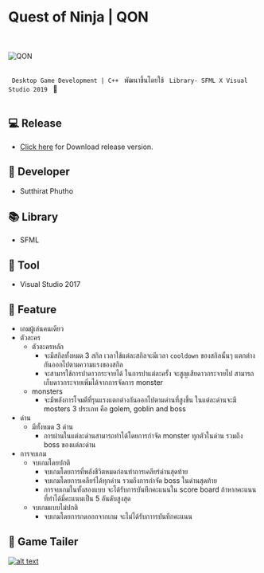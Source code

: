 # Quest of Ninja | QON

<br><br> ![QON](https://github.com/radsadorn/Quest_of_Ninja/blob/master/QuestOfNinja/sprite/LOGO.png) <br><br>

`  Desktop Game Development | C++  `   พัฒนาขึ้นโดยใช้   `  Library- SFML X Visual Studio 2019  ` 👾 <br><br>

## 💻 Release 
* [Click here](https://drive.google.com/drive/folders/1K0R7L--0Xh2oHbrKl2XBzFbkGbdBktGy?usp=sharing) for Download release version.

## 👾 Developer 

* Sutthirat Phutho

## 📚 Library

* SFML

## 🔧 Tool 

* Visual Studio 2017

## 📄 Feature

* เกมผู้เล่นคนเดียว 
* ตัวละคร 
  - ตัวละครหลัก
    - จะมีสกิลทั้งหมด 3 สกิล เวลาใช้แต่ละสกิลจะมีเวลา ` cooldown ` ของสกิลนั้นๆ แตกต่างกันออกไปตามความแรงของสกิล
    - จะสามารใช้การปาดาวกระจายได้ ในการปาแต่ละครั้ง จะสูญเสียดาวกระจายไป สามารถเก็บดาวกระจายเพิ่มได้จากการจัดการ monster <br>
  - monsters
    - จะมีพลังการโจมตีที่รุนแรงแตกต่างกันออกไปตามด่านที่สูงขึ้น ในแต่ละด่านจะมี mosters 3 ประเภท คือ golem, goblin and boss <br>
* ด่าน
  - มีทั้งหมด 3 ด่าน
    - การผ่านในแต่ละด่านสามารถทำได้โดยการกำจัด monster ทุกตัวในด่าน รวมถึง boss ของแต่ละด่าน
* การจบเกม
  - จบเกมโดยปกติ
    - จบเกมโดยการที่พลังชีวิตหมดก่อนทำการเคลียร์ด่านสุดท้าย
    - จบเกมโดยการเคลียร์ได้ทุกด่าน รวมถึงการกำจัด boss ในด่านสุดท้าย
    - การจบเกมในทั้งสองแบบ จะได้รับการบันทึกคะแนนใน score board ถ้าหากคะแนนที่ทำได้มี่คะแนนเป็น 5 อันดับสูงสุด
  - จบเกมแบบไม่ปกติ
    - จบเกมโดยการกดออกจากเกม จะไม่ได้รับกาารบันทึกคะแนน

## 🎥 Game Tailer

[![alt text](https://github.com/radsadorn/Quest_of_Ninja/blob/master/QON.jpg?raw=true)](https://youtu.be/zKoJEct8gYw)

<br> 
